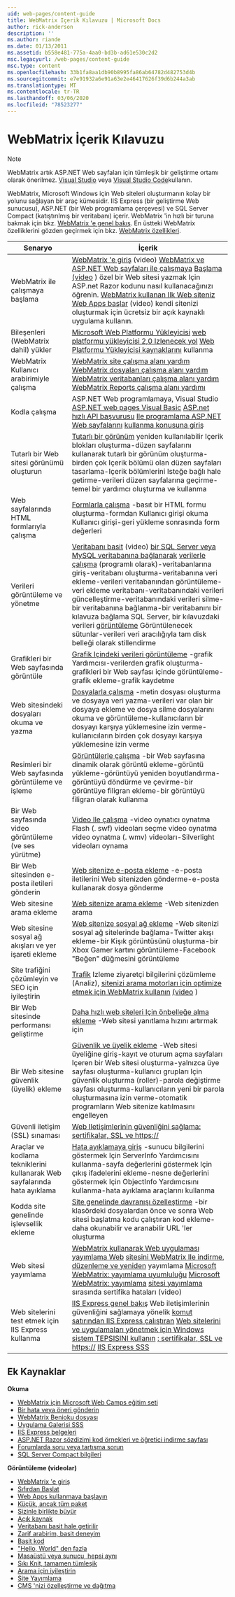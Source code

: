 ```yaml
---
uid: web-pages/content-guide
title: WebMatrix Içerik Kılavuzu | Microsoft Docs
author: rick-anderson
description: ''
ms.author: riande
ms.date: 01/13/2011
ms.assetid: b558e481-775a-4aa0-bd3b-ad61e530c2d2
msc.legacyurl: /web-pages/content-guide
msc.type: content
ms.openlocfilehash: 33b1fa8aa1db90b8995fa86ab64782d482753d4b
ms.sourcegitcommit: e7e91932a6e91a63e2e46417626f39d6b244a3ab
ms.translationtype: MT
ms.contentlocale: tr-TR
ms.lasthandoff: 03/06/2020
ms.locfileid: "78523277"
---
```

# <a name="webmatrix-content-guide"></a>WebMatrix İçerik Kılavuzu

> [!NOTE] 
> WebMatrix artık ASP.NET Web sayfaları için tümleşik bir geliştirme ortamı olarak önerilmez. [Visual Studio](xref:aspnet/web-pages/overview/getting-started/program-asp-net-web-pages-in-visual-studio) veya [Visual Studio Code](https://code.visualstudio.com/)kullanın.

WebMatrix, Microsoft Windows için Web siteleri oluşturmanın kolay bir yolunu sağlayan bir araç kümesidir. IIS Express (bir geliştirme Web sunucusu), ASP.NET (bir Web programlama çerçevesi) ve SQL Server Compact (katıştırılmış bir veritabanı) içerir. WebMatrix 'in hızlı bir turuna bakmak için bkz. [WebMatrix 'e genel bakış](https://www.microsoft.com/web/webmatrix/). En üstteki WebMatrix özelliklerini gözden geçirmek için bkz. [WebMatrix özellikleri](https://www.microsoft.com/web/webmatrix/features/).

| **Senaryo** | **İçerik** |
| --- | --- |
| WebMatrix ile çalışmaya başlama | [WebMatrix 'e giriş](https://mediadl.microsoft.com/mediadl/www/s/silverlight/video/web/webmatrix/intro.mp4) (video) [WebMatrix ve ASP.NET Web sayfaları ile çalışmaya](https://go.microsoft.com/fwlink/?LinkId=202889) [Başlama (video](https://mediadl.microsoft.com/mediadl/www/s/silverlight/video/web/webmatrix/walkthrough1b.mp4) ) özel bir Web sitesi yazmak Için ASP.net Razor kodunu nasıl kullanacağınızı öğrenin. [WebMatrix kullanan Ilk Web siteniz](https://go.microsoft.com/fwlink/?LinkId=208553) [Web Apps başlar](https://mediadl.microsoft.com/mediadl/www/s/silverlight/video/web/webmatrix/walkthrough2b.mp4) (video) kendi sitenizi oluşturmak için ücretsiz bir açık kaynaklı uygulama kullanın. |
| Bileşenleri (WebMatrix dahil) yükler | [Microsoft Web Platformu Yükleyicisi](https://www.iis.net/learn/install/web-platform-installer/using-the-microsoft-web-platform-installer) [web platformu yükleyicisi 2,0 Izlenecek yol](https://www.iis.net/learn/install/web-platform-installer/web-platform-installer-20-walkthrough) [Web Platformu Yükleyicisi kaynaklarını](https://www.iis.net/learn/install/web-platform-installer/web-platform-installer-resources) kullanma |
| WebMatrix Kullanıcı arabirimiyle çalışma | [WebMatrix site çalışma alanı yardım](https://go.microsoft.com/fwlink/?LinkId=208788) [WebMatrix dosyaları çalışma alanı yardım](https://go.microsoft.com/fwlink/?LinkId=208787) [WebMatrix veritabanları çalışma alanı yardım](https://go.microsoft.com/fwlink/?LinkId=208786) [WebMatrix Reports çalışma alanı yardımı](https://go.microsoft.com/fwlink/?LinkId=208789) |
| Kodla çalışma | ASP.NET Web programlamaya, Visual Studio [ASP.NET web pages Visual Basic](https://go.microsoft.com/fwlink/?LinkId=202908) [ASP.net hızlı API başvurusu](https://go.microsoft.com/fwlink/?LinkId=202907) [Ile programlama ASP.NET Web sayfalarını](https://go.microsoft.com/fwlink/?LinkId=205854) [kullanma konusuna giriş](https://go.microsoft.com/fwlink/?LinkId=202890) [](https://mediadl.microsoft.com/mediadl/www/s/silverlight/video/web/webmatrix/webx-aspnetpages.mp4) |
| Tutarlı bir Web sitesi görünümü oluşturun | [Tutarlı bir görünüm](https://go.microsoft.com/fwlink/?LinkId=202891) yeniden kullanılabilir Içerik blokları oluşturma-düzen sayfalarını kullanarak tutarlı bir görünüm oluşturma-birden çok Içerik bölümü olan düzen sayfaları tasarlama-Içerik bölümlerini Isteğe bağlı hale getirme-verileri düzen sayfalarına geçirme-temel bir yardımcı oluşturma ve kullanma |
| Web sayfalarında HTML formlarıyla çalışma | [Formlarla çalışma](https://go.microsoft.com/fwlink/?LinkId=202892) -basıt bir HTML formu oluşturma-formdan Kullanıcı girişi okuma Kullanıcı girişi-geri yükleme sonrasında form değerleri |
| Verileri görüntüleme ve yönetme | [Veritabanı basit](https://mediadl.microsoft.com/mediadl/www/s/silverlight/video/web/webmatrix/webx-databases.mp4) (video) [bir SQL Server veya MySQL veritabanına bağlanarak](https://go.microsoft.com/fwlink/?LinkId=208661) [verilerle çalışma](https://go.microsoft.com/fwlink/?LinkId=202893) (programlı olarak)-veritabanlarına giriş-veritabanı oluşturma-veritabanına veri ekleme-verileri veritabanından görüntüleme-veri ekleme veritabanı-veritabanındaki verileri güncelleştirme-veritabanındaki verileri silme-bir veritabanına bağlanma-bir veritabanını bir kılavuza bağlama SQL Server, bir kılavuzdaki verileri [görüntüleme](https://go.microsoft.com/fwlink/?LinkId=202894) Görüntülenecek sütunlar-verileri veri aracılığıyla tam disk belleği olarak stillendirme |
| Grafikleri bir Web sayfasında görüntüle | [Grafik Içindeki verileri görüntüleme](https://go.microsoft.com/fwlink/?LinkId=202895) -grafik Yardımcısı-verilerden grafik oluşturma-grafikleri bir Web sayfası içinde görüntüleme-grafik ekleme-grafik kaydetme |
| Web sitesindeki dosyaları okuma ve yazma | [Dosyalarla çalışma](https://go.microsoft.com/fwlink/?LinkId=202896) -metin dosyası oluşturma ve dosyaya veri yazma-verileri var olan bir dosyaya ekleme ve dosya silme dosyalarını okuma ve görüntüleme-kullanıcıların bir dosyayı karşıya yüklemesine izin verme-kullanıcıların birden çok dosyayı karşıya yüklemesine izin verme |
| Resimleri bir Web sayfasında görüntüleme ve işleme | [Görüntülerle çalışma](https://go.microsoft.com/fwlink/?LinkId=202897) -bir Web sayfasına dinamik olarak görüntü ekleme-görüntü yükleme-görüntüyü yeniden boyutlandırma-görüntüyü döndürme ve çevirme-bir görüntüye filigran ekleme-bir görüntüyü filigran olarak kullanma |
| Bir Web sayfasında video görüntüleme (ve ses yürütme) | [Video Ile çalışma](https://go.microsoft.com/fwlink/?LinkId=202898) -video oynatıcı oynatma Flash (. swf) videoları seçme video oynatma video oynatma (. wmv) videoları-Silverlight videoları oynama |
| Bir Web sitesinden e-posta iletileri gönderin | [Web sitenize e-posta ekleme](https://go.microsoft.com/fwlink/?LinkId=202899) -e-posta iletilerini Web sitenizden gönderme-e-posta kullanarak dosya gönderme |
| Web sitesine arama ekleme | [Web sitenize arama ekleme](https://go.microsoft.com/fwlink/?LinkId=202900) -Web sitenizden arama |
| Web sitesine sosyal ağ akışları ve yer işareti ekleme | [Web sitenize sosyal ağ ekleme](https://go.microsoft.com/fwlink/?LinkId=202901) -Web sitenizi sosyal ağ sitelerinde bağlama-Twitter akışı ekleme-bir Kişık görüntüsünü oluşturma-bir Xbox Gamer kartını görüntüleme-Facebook "Beğen" düğmesini görüntüleme |
| Site trafiğini çözümleyin ve SEO için iyileştirin | [Trafik](https://go.microsoft.com/fwlink/?LinkId=202902) Izleme ziyaretçi bilgilerini çözümleme (Analiz), [sitenizi arama motorları için optimize etmek için WebMatrix kullanın](https://go.microsoft.com/fwlink/?LinkId=202953) [(video](https://mediadl.microsoft.com/mediadl/www/s/silverlight/video/web/webmatrix/webx-seo.mp4) ) |
| Bir Web sitesinde performansı geliştirme | [Daha hızlı web siteleri Için önbelleğe alma ekleme](https://go.microsoft.com/fwlink/?LinkId=202903) -Web sitesi yanıtlama hızını artırmak için |
| Bir Web sitesine güvenlik (üyelik) ekleme | [Güvenlik ve üyelik ekleme](https://go.microsoft.com/fwlink/?LinkId=202904) -Web sitesi üyeliğine giriş-kayıt ve oturum açma sayfaları Içeren bir Web sitesi oluşturma-yalnızca üye sayfası oluşturma-kullanıcı grupları Için güvenlik oluşturma (roller)-parola değiştirme sayfası oluşturma-kullanıcıların yeni bir parola oluşturmasına izin verme-otomatik programların Web sitenize katılmasını engelleyen |
| Güvenli iletişim (SSL) sınaması | [Web Iletişimlerinin güvenliğini sağlama: sertifikalar, SSL ve https://](https://go.microsoft.com/fwlink/?LinkId=208660) |
| Araçlar ve kodlama tekniklerini kullanarak Web sayfalarında hata ayıklama | [Hata ayıklamaya giriş](https://go.microsoft.com/fwlink/?LinkId=202905) -sunucu bilgilerini göstermek Için ServerInfo Yardımcısını kullanma-sayfa değerlerini göstermek Için çıkış ifadelerini ekleme-nesne değerlerini göstermek Için ObjectInfo Yardımcısını kullanma-hata ayıklama araçlarını kullanma |
| Kodda site genelinde işlevsellik ekleme | [Site genelinde davranışı özelleştirme](https://go.microsoft.com/fwlink/?LinkId=202906) -bir klasördeki dosyalardan önce ve sonra Web sitesi başlatma kodu çalıştıran kod ekleme-daha okunabilir ve aranabilir URL 'ler oluşturma |
| Web sitesi yayımlama | [WebMatrix kullanarak Web uygulaması yayımlama Web](https://go.microsoft.com/fwlink/?LinkId=202954) [sitesini WebMatrix Ile indirme, düzenleme ve yeniden](https://go.microsoft.com/?linkid=9751042) yayımlama [Microsoft WebMatrix: yayımlama uyumluluğu](https://www.iis.net/learn/develop/troubleshooting-webmatrix/microsoft-webmatrix-publish-compatibility) [Microsoft WebMatrix: yayımlama](https://www.iis.net/learn/develop/troubleshooting-webmatrix/microsoft-webmatrix-certificate-errors-during-publishing) [sitesi yayımlama](https://mediadl.microsoft.com/mediadl/www/s/silverlight/video/web/webmatrix/webx-publish.mp4) sırasında sertifika hataları (video) |
| Web sitelerini test etmek için IIS Express kullanma | [IIS Express genel bakış](https://www.iis.net/learn/extensions/introduction-to-iis-express/iis-express-overview) Web iletişimlerinin güvenliğini sağlamaya yönelik [komut satırından IIS Express çalıştıran](https://www.iis.net/learn/extensions/using-iis-express/running-iis-express-from-the-command-line) [Web sitelerini ve uygulamaları yönetmek için Windows sistem TEPSISINI kullanın](https://www.iis.net/learn/extensions/using-iis-express/using-the-windows-system-tray-to-manage-websites-and-applications) [: sertifikalar, SSL ve https://](https://go.microsoft.com/fwlink/?LinkId=208660) [IIS Express SSS](https://www.iis.net/learn/extensions/introduction-to-iis-express/iis-express-faq) |

## <a name="additional-resources"></a>Ek Kaynaklar

**Okuma**

- [WebMatrix için Microsoft Web Camps eğitim seti](http://trainingkit.webcamps.ms/WebMatrix.htm)
- [Bir hata veya öneri gönderin](https://go.microsoft.com/fwlink/?LinkId=195940)
- [WebMatrix Benioku dosyası](readme/index.md)
- [Uygulama Galerisi SSS](https://go.microsoft.com/fwlink/?LinkId=196179)
- [IIS Express belgeleri](https://go.microsoft.com/fwlink/?LinkID=195075)
- [ASP.NET Razor sözdizimi kod örnekleri ve öğretici indirme sayfası](https://go.microsoft.com/fwlink/?LinkId=208516)
- [Forumlarda soru veya tartışma sorun](https://forums.asp.net/1224.aspx)
- [SQL Server Compact bilgileri](https://go.microsoft.com/fwlink/?LinkId=195939)

**Görüntüleme (videolar)**

- [WebMatrix 'e giriş](https://mediadl.microsoft.com/mediadl/www/s/silverlight/video/web/webmatrix/intro.mp4)
- [Sıfırdan Başlat](https://mediadl.microsoft.com/mediadl/www/s/silverlight/video/web/webmatrix/walkthrough1b.mp4)
- [Web Apps kullanmaya başlayın](https://mediadl.microsoft.com/mediadl/www/s/silverlight/video/web/webmatrix/walkthrough2b.mp4)
- [Küçük, ancak tüm paket](https://mediadl.microsoft.com/mediadl/www/s/silverlight/video/web/webmatrix/webx-compact.mp4)
- [Sizinle birlikte büyür](https://mediadl.microsoft.com/mediadl/www/s/silverlight/video/web/webmatrix/webx-extend.mp4)
- [Açık kaynak](https://mediadl.microsoft.com/mediadl/www/s/silverlight/video/web/webmatrix/webx-webapps-b.mp4)
- [Veritabanı basit hale getirilir](https://mediadl.microsoft.com/mediadl/www/s/silverlight/video/web/webmatrix/webx-databases.mp4)
- [Zarif arabirim, basit deneyim](https://mediadl.microsoft.com/mediadl/www/s/silverlight/video/web/webmatrix/webx-ux.mp4)
- [Basit kod](https://mediadl.microsoft.com/mediadl/www/s/silverlight/video/web/webmatrix/webx-aspnetpages.mp4)
- ["Hello, World" den fazla](https://mediadl.microsoft.com/mediadl/www/s/silverlight/video/web/webmatrix/webx-helpers.mp4)
- [Masaüstü veya sunucu, hepsi aynı](https://mediadl.microsoft.com/mediadl/www/s/silverlight/video/web/webmatrix/webx-enviroment.mp4)
- [Sıkı Knit, tamamen tümleşik](https://mediadl.microsoft.com/mediadl/www/s/silverlight/video/web/webmatrix/webx-integrated.mp4)
- [Arama için iyileştirin](https://mediadl.microsoft.com/mediadl/www/s/silverlight/video/web/webmatrix/webx-seo.mp4)
- [Site Yayımlama](https://mediadl.microsoft.com/mediadl/www/s/silverlight/video/web/webmatrix/webx-publish.mp4)
- [CMS 'nizi özelleştirme ve dağıtma](https://mediadl.microsoft.com/mediadl/www/s/silverlight/video/web/webmatrix/walkthrough2b.mp4)
